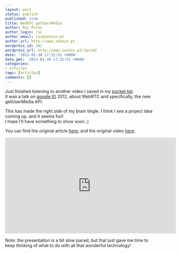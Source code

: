 ```yaml
---
layout: post
status: publish
published: true
title: WebRTC getUserMedia
author: Rui Pires
author_login: rui
author_email: rui@sennin.pt
author_url: http://www.sennin.pt
wordpress_id: 342
wordpress_url: http://www.sennin.pt/?p=342
date: '2013-01-30 17:32:51 +0000'
date_gmt: '2013-01-30 17:32:51 +0000'
categories:
- articles
tags: [articles]
comments: []
---
```

<p>Just finished listening to another video I saved in my <a href="http://getpocket.com/">pocket list</a>.<br />
It was a talk on <a href="https://developers.google.com/events/io/">google IO</a> 2012, about WebRTC and specifically, the new getUserMedia API.</p>
<p>This has made the right side of my brain tingle. I think I see a project idea coming up, and it seems fun!<br />
I hope I'll have something to show soon ;)</p>
<p>You can find the original article <a href="http://blog.chromium.org/2012/07/introducing-getusermedia-and-javascript.html">here</a>, and the original video <a href="http://www.youtube.com/watch?v=E8C8ouiXHHk">here</a>.</p>
<p><iframe src="http://www.youtube.com/embed/E8C8ouiXHHk" frameborder="0" width="560" height="315"></iframe></p>
<p>Note: the presentation is a bit slow paced, but that just gave me time to keep thinking of what to do with all that wonderful technology!</p>
